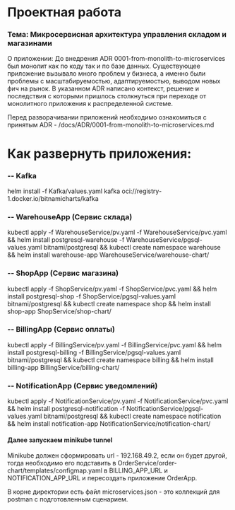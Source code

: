 # Проектная работа

### Тема: Микросервисная архитектура управления складом и магазинами

О приложении: До внедрения ADR 0001-from-monolith-to-microservices был монолит как по коду так и по базе данных.
Существующее приложение вызывало много проблем у бизнеса, а именно были проблемы с масштабируемостью, адаптируемостью,
выводом новых фич на рынок. В указанном ADR написано контекст, решение и последствия с которыми пришлось столкнуться при
переходе от монолитного приложения к распределенной системе.

Перед разворачивании приложений необходимо ознакомиться с принятым ADR - /docs/ADR/0001-from-monolith-to-microservices.md

# Как развернуть приложения:

### -- Kafka
helm install -f Kafka/values.yaml kafka oci://registry-1.docker.io/bitnamicharts/kafka

### -- WarehouseApp (Сервис склада)

kubectl apply -f WarehouseService/pv.yaml -f WarehouseService/pvc.yaml &&
helm install postgresql-warehouse -f WarehouseService/pgsql-values.yaml bitnami/postgresql &&
kubectl create namespace warehouse && helm install warehouse-app WarehouseService/warehouse-chart/

### -- ShopApp (Сервис магазина)

kubectl apply -f ShopService/pv.yaml -f ShopService/pvc.yaml &&
helm install postgresql-shop -f ShopService/pgsql-values.yaml bitnami/postgresql &&
kubectl create namespace shop && helm install shop-app ShopService/shop-chart/

### -- BillingApp (Сервис оплаты)

kubectl apply -f BillingService/pv.yaml -f BillingService/pvc.yaml &&
helm install postgresql-billing -f BillingService/pgsql-values.yaml bitnami/postgresql &&
kubectl create namespace billing && helm install billing-app BillingService/billing-chart/

### -- NotificationApp (Сервис уведомлений)

kubectl apply -f NotificationService/pv.yaml -f NotificationService/pvc.yaml &&
helm install postgresql-notification -f NotificationService/pgsql-values.yaml bitnami/postgresql &&
kubectl create namespace notification && helm install notification-app NotificationService/notification-chart/

#### Далее запускаем minikube tunnel
Minikube должен сформировать url - 192.168.49.2, если он будет другой, тогда необходимо его подставить в OrderService/order-chart/templates/configmap.yaml в
BILLING_APP_URL и NOTIFICATION_APP_URL и пересоздать приложение OrderApp.

В корне директории есть файл microservices.json - это коллекций для postman с подготовленным сценарием.
